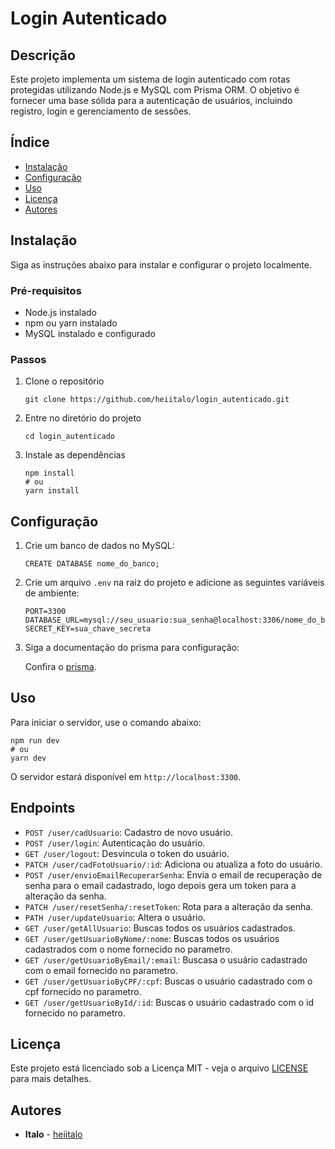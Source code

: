 <h1>Login Autenticado</h1>



<h2>Descrição</h2>
<p>Este projeto implementa um sistema de login autenticado com rotas protegidas utilizando Node.js e MySQL com Prisma ORM. O objetivo é fornecer uma base sólida para a autenticação de usuários, incluindo registro, login e gerenciamento de sessões.</p>

<h2>Índice</h2>
<ul>
    <li><a href="#instalação">Instalação</a></li>
    <li><a href="#configuração">Configuração</a></li>
    <li><a href="#uso">Uso</a></li>
    <li><a href="#licença">Licença</a></li>
    <li><a href="#autores">Autores</a></li>
</ul>

<h2 id="instalação">Instalação</h2>
<p>Siga as instruções abaixo para instalar e configurar o projeto localmente.</p>

<h3>Pré-requisitos</h3>
<ul>
    <li>Node.js instalado</li>
    <li>npm ou yarn instalado</li>
    <li>MySQL instalado e configurado</li>
</ul>

<h3>Passos</h3>
<ol>
    <li>
        <p>Clone o repositório</p>
        <pre><code>git clone https://github.com/heiitalo/login_autenticado.git</code></pre>
    </li>
    <li>
        <p>Entre no diretório do projeto</p>
        <pre><code>cd login_autenticado</code></pre>
    </li>
    <li>
        <p>Instale as dependências</p>
        <pre><code>npm install
# ou
yarn install</code></pre>
    </li>
</ol>

<h2 id="configuração">Configuração</h2>
<ol>
    <li>
        <p>Crie um banco de dados no MySQL:</p>
        <pre><code>CREATE DATABASE nome_do_banco;</code></pre>
    </li>
    <li>
        <p>Crie um arquivo <code>.env</code> na raiz do projeto e adicione as seguintes variáveis de ambiente:</p>
        <pre><code>PORT=3300
DATABASE_URL=mysql://seu_usuario:sua_senha@localhost:3306/nome_do_banco
SECRET_KEY=sua_chave_secreta</code></pre>
    </li>
    <li>
        <p>Siga a documentação do prisma para configuração:</p>
        <p>Confira o <a href="https://www.prisma.io/docs/getting-started/setup-prisma/add-to-existing-project/relational-databases-typescript-mysql" target="_blank" rel="noopener noreferrer">prisma</a>.</p>
    </li>


</ol>

<h2 id="uso">Uso</h2>
<p>Para iniciar o servidor, use o comando abaixo:</p>
<pre><code>npm run dev
# ou
yarn dev</code></pre>
<p>O servidor estará disponível em <code>http://localhost:3300</code>.</p>

<h2>Endpoints</h2>
<ul>
    <li><code>POST /user/cadUsuario</code>: Cadastro de novo usuário.</li>
    <li><code>POST /user/login</code>: Autenticação do usuário.</li>
    <li><code>GET /user/logout</code>: Desvincula o token do usuário.</li>
    <li><code>PATCH /user/cadFotoUsuario/:id</code>: Adiciona ou atualiza a foto do usuário.</li>
    <li><code>POST /user/envioEmailRecuperarSenha</code>: Envia o email de recuperação de senha para o email cadastrado, logo depois gera um token para a alteração da senha.</li>
    <li><code>PATCH /user/resetSenha/:resetToken</code>: Rota para a alteração da senha.</li>
    <li><code>PATH /user/updateUsuario</code>: Altera o usuário.</li>
    <li><code>GET /user/getAllUsuario</code>: Buscas todos os usuários cadastrados.</li>
    <li><code>GET /user/getUsuarioByNome/:nome</code>: Buscas todos os usuários cadastrados com o nome fornecido no parametro.</li>
        <li><code>GET /user/getUsuarioByEmail/:email</code>: Buscasa o usuário cadastrado com o email fornecido no parametro.</li>
        <li><code>GET /user/getUsuarioByCPF/:cpf</code>: Buscas o usuário cadastrado com o cpf fornecido no parametro.</li>
        <li><code>GET /user/getUsuarioById/:id</code>: Buscas o usuário cadastrado com o id fornecido no parametro.</li>

    
</ul>


<h2 id="licença">Licença</h2>
<p>Este projeto está licenciado sob a Licença MIT - veja o arquivo <a href="LICENSE">LICENSE</a> para mais detalhes.</p>

<h2 id="autores">Autores</h2>
<ul>
    <li><strong>Italo</strong> - <a href="https://github.com/heiitalo">heiitalo</a></li>
</ul>

